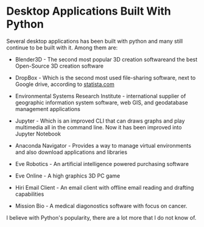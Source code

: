 # Desktop Applications Built With Python

Several desktop applications has been built with python and many still continue to be built with it. Among them are:

* Blender3D - The second most popular 3D creation softwareand the best Open-Source 3D creation software

* DropBox - Which is the second most used file-sharing software, next to Google drive, according to [statista.com](https://www.statista.com/statistics/1328893/global-file-sharing-market-share-by-vendor/)

* Environmental Systems Research Institute - international supplier of geographic information system software, web GIS, and geodatabase management applications

* Jupyter - Which is an improved CLI that can draws graphs and play multimedia all in the command line. Now it has been improved into Jupyter Notebook

* Anaconda Navigator - Provides a way to manage virtual environments and also download applications and libraries

* Eve Robotics - An artificial intelligence powered purchasing software

* Eve Online - A high graphics 3D PC game

* Hiri Email Client - An email client with offline email reading and drafting capabilities

* Mission Bio - A medical diagonostics software with focus on cancer.

I believe with Python's popularity, there are a lot more that I do not know of.

